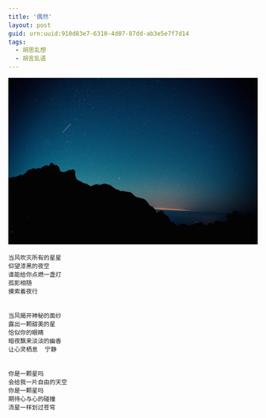 ```yaml
---
title: '偶然'
layout: post
guid: urn:uuid:910d83e7-6310-4d07-87dd-ab3e5e7f7d14
tags:
  - 胡思乱想
  - 胡言乱语
---
```



[![](/media/files/2008/03/28/Occasionally.png)](https://bolg-1257385283.cos.ap-chengdu.myqcloud.com/2008/03/28/Occasionally.png)

```
当风吹灭所有的星星
仰望漆黑的夜空
谁能给你点燃一盏灯
孤影相随
摸索着夜行


当风揭开神秘的面纱
露出一颗甜美的星
恰似你的眼睛
暗夜飘来淡淡的幽香
让心灵栖息  宁静


你是一颗星吗
会给我一片自由的天空
你是一颗星吗
期待心与心的碰撞
流星一样划过苍穹
```
